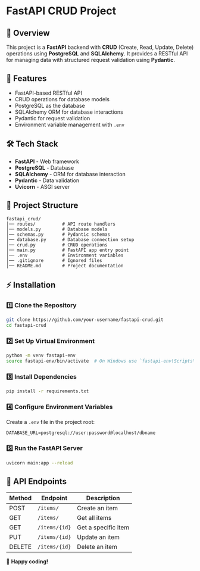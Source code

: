 # FastAPI CRUD Project

## 🚀 Overview
This project is a **FastAPI** backend with **CRUD** (Create, Read, Update, Delete) operations using **PostgreSQL** and **SQLAlchemy**. It provides a RESTful API for managing data with structured request validation using **Pydantic**.

## 📌 Features
- FastAPI-based RESTful API
- CRUD operations for database models
- PostgreSQL as the database
- SQLAlchemy ORM for database interactions
- Pydantic for request validation
- Environment variable management with `.env`

## 🛠️ Tech Stack
- **FastAPI** - Web framework
- **PostgreSQL** - Database
- **SQLAlchemy** - ORM for database interaction
- **Pydantic** - Data validation
- **Uvicorn** - ASGI server

## 📂 Project Structure
```
fastapi_crud/
│── routes/          # API route handlers
│── models.py        # Database models
│── schemas.py       # Pydantic schemas
│── database.py      # Database connection setup
│── crud.py          # CRUD operations
│── main.py          # FastAPI app entry point
│── .env             # Environment variables
│── .gitignore       # Ignored files
│── README.md        # Project documentation
```

## ⚡ Installation
### 1️⃣ Clone the Repository
```sh
git clone https://github.com/your-username/fastapi-crud.git
cd fastapi-crud
```

### 2️⃣ Set Up Virtual Environment
```sh
python -m venv fastapi-env
source fastapi-env/bin/activate  # On Windows use `fastapi-env\Scripts\activate`
```

### 3️⃣ Install Dependencies
```sh
pip install -r requirements.txt
```

### 4️⃣ Configure Environment Variables
Create a `.env` file in the project root:
```
DATABASE_URL=postgresql://user:password@localhost/dbname
```

### 5️⃣ Run the FastAPI Server
```sh
uvicorn main:app --reload
```

## 📌 API Endpoints
| Method | Endpoint         | Description         |
|--------|-----------------|---------------------|
| POST   | `/items/`       | Create an item     |
| GET    | `/items/`       | Get all items      |
| GET    | `/items/{id}`   | Get a specific item |
| PUT    | `/items/{id}`   | Update an item     |
| DELETE | `/items/{id}`   | Delete an item     |


🚀 **Happy coding!**

